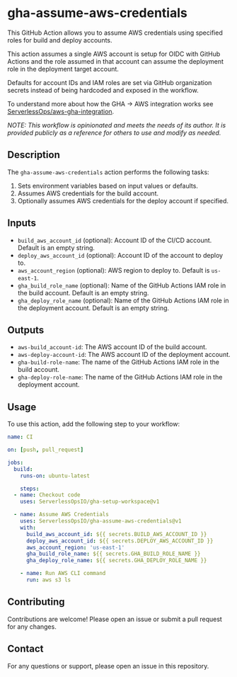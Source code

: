 # gha-assume-aws-credentials

This GitHub Action allows you to assume AWS credentials using specified roles for build and deploy accounts.

This action assumes a single AWS account is setup for OIDC with GitHub Actions and the role assumed in that account can assume the deployment role in the deployment target account.

Defaults for account IDs and IAM roles are set via GitHub organization secrets instead of being hardcoded and exposed in the workflow.

To understand more about how the GHA -> AWS integration works see [ServerlessOps/aws-gha-integration](https://github.com/ServerlessOpsIO/aws-gha-integration).

_*NOTE: This workflow is opinionated and meets the needs of its author. It is provided publicly as a reference for others to use and modify as needed.*_

## Description

The `gha-assume-aws-credentials` action performs the following tasks:
1. Sets environment variables based on input values or defaults.
2. Assumes AWS credentials for the build account.
3. Optionally assumes AWS credentials for the deploy account if specified.

## Inputs

- `build_aws_account_id` (optional): Account ID of the CI/CD account. Default is an empty string.
- `deploy_aws_account_id` (optional): Account ID of the account to deploy to.
- `aws_account_region` (optional): AWS region to deploy to. Default is `us-east-1`.
- `gha_build_role_name` (optional): Name of the GitHub Actions IAM role in the build account. Default is an empty string.
- `gha_deploy_role_name` (optional): Name of the GitHub Actions IAM role in the deployment account. Default is an empty string.

## Outputs

- `aws-build_account-id`: The AWS account ID of the build account.
- `aws-deploy-account-id`: The AWS account ID of the deployment account.
- `gha-build-role-name`: The name of the GitHub Actions IAM role in the build account.
- `gha-deploy-role-name`: The name of the GitHub Actions IAM role in the deployment account.

## Usage

To use this action, add the following step to your workflow:

```yaml
name: CI

on: [push, pull_request]

jobs:
  build:
    runs-on: ubuntu-latest

    steps:
  - name: Checkout code
    uses: ServerlessOpsIO/gha-setup-workspace@v1

  - name: Assume AWS Credentials
    uses: ServerlessOpsIO/gha-assume-aws-credentials@v1
    with:
      build_aws_account_id: ${{ secrets.BUILD_AWS_ACCOUNT_ID }}
      deploy_aws_account_id: ${{ secrets.DEPLOY_AWS_ACCOUNT_ID }}
      aws_account_region: 'us-east-1'
      gha_build_role_name: ${{ secrets.GHA_BUILD_ROLE_NAME }}
      gha_deploy_role_name: ${{ secrets.GHA_DEPLOY_ROLE_NAME }}

    - name: Run AWS CLI command
      run: aws s3 ls
```

## Contributing

Contributions are welcome! Please open an issue or submit a pull request for any changes.

## Contact

For any questions or support, please open an issue in this repository.

